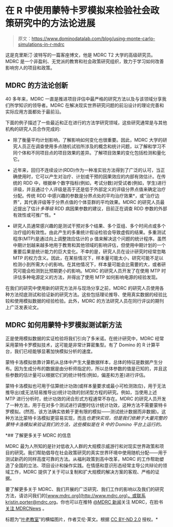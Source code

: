 # 在 R 中使用蒙特卡罗模拟来检验社会政策研究中的方法论进展

> 原文：<https://www.dominodatalab.com/blog/using-monte-carlo-simulations-in-r-mdrc>

这是克里斯汀·波特写的一篇客座博文，他是 MDRC T2 大学的高级研究员。MDRC 是一个非盈利、无党派的教育和社会政策研究组织，致力于学习如何改善影响穷人的项目和政策。

## MDRC 的方法论创新

40 多年来，MDRC 一直是推进项目评估中最严格的研究方法以及与该领域分享我们所学知识的领导者。MDRC 在解决现实世界研究问题的前沿设计的理论完善和实际应用方面都处于最前沿。

下面的例子描述了一些最近和正在进行的方法学研究领域，这些研究通常是与其他机构的研究人员合作完成的:

*   除了衡量平均计划影响，了解影响如何变化也很重要。因此，MDRC 大学的研究人员正在调查使用多点随机试验所涉及的概念和统计问题，以了解和学习不同个体和不同项目点的项目效果的差异。了解项目效果的变化包括检测和量化它。

*   近年来，回归不连续设计(RDD)作为一种准实验方法得到了广泛的认可，当正确使用时，它可以产生对治疗、计划或干预的因果效应的内部有效估计。在传统的 RDD 中，根据单个数字指标(例如，考试分数)对受试者(例如，学生)进行评级，并且通过个人评级是高于还是低于外部定义的评级分界点值来确定治疗分配。传统 RDD 中感兴趣的参数是分界点处的平均治疗效果*，或“治疗边界”，其代表评级等于分界点值的个体亚群的平均效果。MDRC 的研究人员最近提出了估计*多等级* RDD 病因果参数的建议，目前正在调查 RDD 参数的外部有效性或可推广性。*

*   研究人员通常感兴趣的是测试干预对多个结果、多个亚组、多个时间点或多个治疗组的有效性。由此产生的多重统计假设检验会导致虚假的结果。多重测试程序(MTP)是通过向上调整效应估计的 p 值来解决这个问题的统计程序。虽然中期计划越来越多地用于教育和其他领域的影响评估，但使用中期计划的一个重要后果是统计能力的巨大变化。不幸的是，研究人员在设计研究时经常忽略 MTP 的权力含义。因此，在某些情况下，样本量可能太小，研究可能不足以检测小到所需大小的影响。在其他情况下，样本量可能会比需要的大，或者研究可能会检测到比预期更小的影响。MDRC 的研究人员开发了在使用 MTP 时评估多种电源定义的方法，并得出了使用 MTP 如何影响电源的经验发现。

在我们的研究中使用新的研究方法并与现场分享之前，MDRC 的研究人员使用各种方法彻底测试和验证新的研究方法。这些包括理论推导、使用真实数据的经验比较和使用模拟数据的经验检验。此外，MDRC 的方法研究人员在同行评议的期刊上广泛发表论文。

## MDRC 如何用蒙特卡罗模拟测试新方法

正是使用模拟数据的实证检验将我们引向了多米诺。在统计研究中，MDRC 经常采用蒙特卡罗模拟技术，这可能是非常计算密集型。有了 Domino 的 R 计算平台，我们已经能够显著加快模拟分析的速度。

蒙特卡洛模拟依靠计算机从总体中产生大量数据样本，总体的特征是数据产生分布。因为生成分布的数据是由分析师指定的，所以总体参数的值是已知的，并且这些参数的估计量可以根据它们的统计特性(例如，偏差和方差)进行评估。

蒙特卡洛模拟也可用于估算统计功效(或样本量要求或最小可检测效应)，用于无法推导出(或无法轻易推导出)统计功效的封闭型方程的研究。例如，当使用上述 MTP 进行分析时，统计功效的闭合形式方程通常不存在。MDRC 的研究人员开发了一种方法，用于在对多个测试进行调整时估计统计功效，这种方法不需要蒙特卡罗模拟。(然而，该方法确实依赖于更有限的模拟——测试统计数据而非数据)。这种方法比蒙特卡洛模拟更容易实现，而且*也更快实现，但是我们依赖于大量完整的蒙特卡洛模拟来验证我们的方法，这些模拟是在 R 中的 Domino 平台上运行的。*

 *## 了解更多关于 MDRC 的信息

MDRC 最为人所知的是针对低收入人群的大规模示威游行和对现实世界政策和项目的研究。我们帮助倡导在社会政策研究的真实世界环境中使用随机分配——用于测试新药的同样高度可靠的方法。从福利政策到高中改革，MDRC 的工作帮助塑造了全国的立法、项目设计和操作实践。在情感和意识形态经常主导公共辩论的领域工作，MDRC 提供了关于可以复制和扩大规模的解决方案的客观、严格的证据。

要了解更多关于 MDRC、我们开展的广泛研究、我们工作的影响以及我们的研究方法，请访问我们的[www.mdrc.org](http://www.mdrc.org)，或联系 kristin.porter@mdrc.org。你也可以在推特 [@MDRC 新闻](https://twitter.com/MDRC_News)关注 MDRC，在脸书[关注 MDRCNews](https://www.facebook.com/MDRCNews) 。

标题为“[叶老教室](https://www.flickr.com/photos/cogdog/8773811585)”的横幅图片，作者艾伦·莱文。根据 [CC BY-ND 2.0](https://creativecommons.org/licenses/by-nd/2.0/) 授权。*